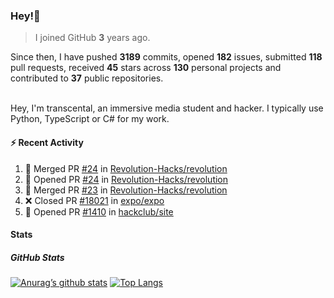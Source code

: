 ### Hey!👋
<!-- [![Banner](banner.png)](https://dillonb07.is-a.dev) -->


> I joined GitHub **3** years ago.

Since then, I have pushed **3189** commits, opened **182** issues, submitted **118** pull requests, received **45** stars across **130** personal projects and contributed to **37** public repositories.

<br>
Hey, I'm transcental, an immersive media student and hacker. I typically use Python, TypeScript or C# for my work.

<br>

#### :zap: Recent Activity

<!--START_SECTION:activity-->
1. 🎉 Merged PR [#24](https://github.com/Revolution-Hacks/revolution/pull/24) in [Revolution-Hacks/revolution](https://github.com/Revolution-Hacks/revolution)
2. 💪 Opened PR [#24](https://github.com/Revolution-Hacks/revolution/pull/24) in [Revolution-Hacks/revolution](https://github.com/Revolution-Hacks/revolution)
3. 🎉 Merged PR [#23](https://github.com/Revolution-Hacks/revolution/pull/23) in [Revolution-Hacks/revolution](https://github.com/Revolution-Hacks/revolution)
4. ❌ Closed PR [#18021](https://github.com/expo/expo/pull/18021) in [expo/expo](https://github.com/expo/expo)
5. 💪 Opened PR [#1410](https://github.com/hackclub/site/pull/1410) in [hackclub/site](https://github.com/hackclub/site)
<!--END_SECTION:activity-->

#### Stats

##### GitHub Stats
[![Anurag’s github stats](https://github-readme-stats.vercel.app/api?username=transcental&show_icons=true&theme=radical)](https://github.com/transcental)
[![Top Langs](https://github-readme-stats.vercel.app/api/top-langs/?username=transcental&layout=compact&theme=radical)](https://github.com/transcental)
